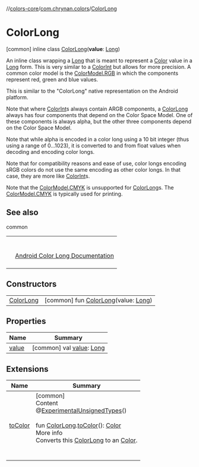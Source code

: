//[colors-core](../../../index.md)/[com.chrynan.colors](../index.md)/[ColorLong](index.md)



# ColorLong  
 [common] inline class [ColorLong](index.md)(**value**: [Long](https://kotlinlang.org/api/latest/jvm/stdlib/kotlin/-long/index.html))

An inline class wrapping a [Long](https://kotlinlang.org/api/latest/jvm/stdlib/kotlin/-long/index.html) that is meant to represent a [Color](../-color/index.md) value in a [Long](https://kotlinlang.org/api/latest/jvm/stdlib/kotlin/-long/index.html) form. This is very similar to a [ColorInt](../-color-int/index.md) but allows for more precision. A common color model is the [ColorModel.RGB](../../com.chrynan.colors.space/-color-model/-r-g-b/index.md) in which the components represent red, green and blue values.



This is similar to the "ColorLong" native representation on the Android platform.



Note that where [ColorInt](../-color-int/index.md)s always contain ARGB components, a [ColorLong](index.md) always has four components that depend on the Color Space Model. One of these components is always alpha, but the other three components depend on the Color Space Model.



Note that while alpha is encoded in a color long using a 10 bit integer (thus using a range of 0...1023), it is converted to and from  float values when decoding and encoding color longs.



Note that for compatibility reasons and ease of use, color longs encoding sRGB colors do not use the same encoding as other color longs. In that case, they are more like [ColorInt](../-color-int/index.md)s.



Note that the [ColorModel.CMYK](../../com.chrynan.colors.space/-color-model/-c-m-y-k/index.md) is unsupported for [ColorLong](index.md)s. The [ColorModel.CMYK](../../com.chrynan.colors.space/-color-model/-c-m-y-k/index.md) is typically used for printing.

   


## See also  
  
common  
  
| | |
|---|---|
| <a name="com.chrynan.colors/ColorLong///PointingToDeclaration/"></a>| <a name="com.chrynan.colors/ColorLong///PointingToDeclaration/"></a><br><br>[Android Color Long Documentation](https://developer.android.com/reference/android/graphics/Color.html#color-longs)<br><br>|
  


## Constructors  
  
| | |
|---|---|
| <a name="com.chrynan.colors/ColorLong/ColorLong/#kotlin.Long/PointingToDeclaration/"></a>[ColorLong](-color-long.md)| <a name="com.chrynan.colors/ColorLong/ColorLong/#kotlin.Long/PointingToDeclaration/"></a> [common] fun [ColorLong](-color-long.md)(value: [Long](https://kotlinlang.org/api/latest/jvm/stdlib/kotlin/-long/index.html))   <br>|


## Properties  
  
|  Name |  Summary | 
|---|---|
| <a name="com.chrynan.colors/ColorLong/value/#/PointingToDeclaration/"></a>[value](value.md)| <a name="com.chrynan.colors/ColorLong/value/#/PointingToDeclaration/"></a> [common] val [value](value.md): [Long](https://kotlinlang.org/api/latest/jvm/stdlib/kotlin/-long/index.html)   <br>|


## Extensions  
  
|  Name |  Summary | 
|---|---|
| <a name="com.chrynan.colors//toColor/com.chrynan.colors.ColorLong#/PointingToDeclaration/"></a>[toColor](../to-color.md)| <a name="com.chrynan.colors//toColor/com.chrynan.colors.ColorLong#/PointingToDeclaration/"></a>[common]  <br>Content  <br>@[ExperimentalUnsignedTypes](https://kotlinlang.org/api/latest/jvm/stdlib/kotlin/-experimental-unsigned-types/index.html)()  <br>  <br>fun [ColorLong](index.md).[toColor](../to-color.md)(): [Color](../-color/index.md)  <br>More info  <br>Converts this [ColorLong](index.md) to an [Color](../-color/index.md).  <br><br><br>|

